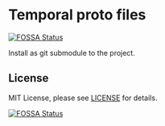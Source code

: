 # Temporal proto files  
[![FOSSA Status](https://app.fossa.com/api/projects/git%2Bgithub.com%2Ftemporalio%2Ftemporal-proto.svg?type=shield)](https://app.fossa.com/projects/git%2Bgithub.com%2Ftemporalio%2Ftemporal-proto?ref=badge_shield)


Install as git submodule to the project.

## License

MIT License, please see [LICENSE](LICENSE) for details.


[![FOSSA Status](https://app.fossa.com/api/projects/git%2Bgithub.com%2Ftemporalio%2Ftemporal-proto.svg?type=large)](https://app.fossa.com/projects/git%2Bgithub.com%2Ftemporalio%2Ftemporal-proto?ref=badge_large)